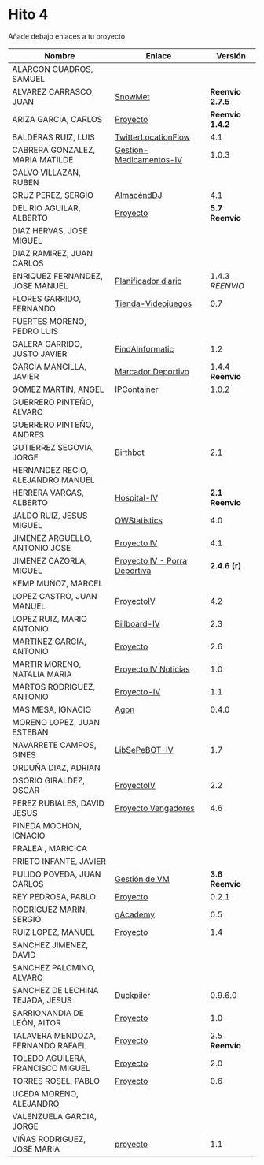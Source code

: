 # Hito 4

Añade debajo enlaces a tu proyecto

| Nombre | Enlace | Versión |
|--------|--------|---------|
| ALARCON CUADROS, SAMUEL| | |
| ALVAREZ CARRASCO, JUAN|[SnowMet](https://github.com/vaderrama/Proyecto-IV) |**Reenvío 2.7.5** |
| ARIZA GARCIA, CARLOS|[Proyecto](https://github.com/AGCarlos/IV_1819_Proyecto) | **Reenvío 1.4.2** |
| BALDERAS RUIZ, LUIS|[TwitterLocationFlow](https://github.com/luisbalru/TwitterLocationFlow) |4.1 |
| CABRERA GONZALEZ, MARIA MATILDE|[Gestion-Medicamentos-IV](https://github.com/mati3/Gestion-Medicamentos-IV)|1.0.3|
| CALVO VILLAZAN, RUBEN| | |
| CRUZ PEREZ, SERGIO|[AlmacéndDJ](https://github.com/SergioCruzPerez/InfraestructuraVirtual) |4.1 |
| DEL RIO AGUILAR, ALBERTO| [Proyecto](https://github.com/berbus/proyectoIV) | **5.7 Reenvío** |
| DIAZ HERVAS, JOSE MIGUEL| | |
| DIAZ RAMIREZ, JUAN CARLOS| | |
| ENRIQUEZ FERNANDEZ, JOSE MANUEL| [Planificador diario](https://github.com/jomaenfe/Planificador_diario-IV1819) | 1.4.3 *REENVIO* |
| FLORES GARRIDO, FERNANDO| [Tienda-Videojuegos](https://github.com/FFGFER/Proyecto-IV) | 0.7  |
| FUERTES MORENO, PEDRO LUIS| | |
| GALERA GARRIDO, JUSTO JAVIER| [FindAInformatic](https://github.com/JotaGalera/FindAInformatic) | 1.2 |
| GARCIA MANCILLA, JAVIER|[Marcador Deportivo](https://github.com/JaviMancilla/MarcadorDeportivo_IV1819)| 1.4.4 **Reenvío** |
| GOMEZ MARTIN, ANGEL| [IPContainer](https://github.com/harvestcore/IPContainer) | 1.0.2 |
| GUERRERO PINTEÑO, ALVARO| | |
| GUERRERO PINTEÑO, ANDRES| | |
| GUTIERREZ SEGOVIA, JORGE| [Birthbot](https://github.com/Saytes/Birthbot) | 2.1 |
| HERNANDEZ RECIO, ALEJANDRO MANUEL| | |
| HERRERA VARGAS, ALBERTO|[Hospital-IV](https://github.com/alberturria/Hospital) | **2.1 Reenvío** |
| JALDO RUIZ, JESUS MIGUEL| [OWStatistics](https://github.com/JmZero/Proyecto-IV) | 4.0 |
| JIMENEZ ARGUELLO, ANTONIO JOSE| [Proyecto IV](https://github.com/antonioJ95/ProyectoIV) |4.1|
| JIMENEZ CAZORLA, MIGUEL| [Proyecto IV - Porra Deportiva](https://github.com/iMiguel10/Proyecto-IV-Porra-Deportiva-)  | **2.4.6 (r)** |
| KEMP MUÑOZ, MARCEL| | |
| LOPEZ CASTRO, JUAN MANUEL|[ProyectoIV](https://github.com/juanmaLC/ProyectoIV)  | 4.2|
| LOPEZ RUIZ, MARIO ANTONIO| [Billboard-IV](https://github.com/marioanloru/Billboard-IV) | 2.3 |
| MARTINEZ GARCIA, ANTONIO| [Proyecto](https://github.com/antoniomg89/Project-Z) | 2.6 |
| MARTIR MORENO, NATALIA MARIA|[Proyecto IV Noticias](https://github.com/natalia2911/ProyectoIV-BOT)|1.0|
| MARTOS RODRIGUEZ, ANTONIO|[Proyecto-IV](https://github.com/toniMR/Proyecto-IV) | 1.1 |
| MAS MESA, IGNACIO | [Agon](https://github.com/cronos2/Agon) | 0.4.0 |
| MORENO LOPEZ, JUAN ESTEBAN| | |
| NAVARRETE CAMPOS, GINES|[LibSePeBOT-IV](https://github.com/GinesNC/LibSePeBOT-IV) |1.7|
| ORDUÑA DIAZ, ADRIAN| | |
| OSORIO GIRALDEZ, OSCAR|[ProyectoIV](https://github.com/widowert/ProyectoIV)| 2.2 |
| PEREZ RUBIALES, DAVID JESUS| [Proyecto Vengadores](https://github.com/Davidj231996/Proyecto-Vengadores)| 4.6|
| PINEDA MOCHON, IGNACIO| | |
| PRALEA , MARICICA| | |
| PRIETO INFANTE, JAVIER| | |
| PULIDO POVEDA, JUAN CARLOS| [Gestión de VM](https://github.com/jcpulido97/ProyectoIV) | **3.6 Reenvío** |
| REY PEDROSA, PABLO| [Proyecto](https://github.com/PFeynman/proyecto-iv) | 0.2.1 |
| RODRIGUEZ MARIN, SERGIO|[gAcademy](https://github.com/pavocejudo/ProyectoIV)| 0.5 |
| RUIZ LOPEZ, MANUEL | [Proyecto](https://github.com/manoliot/tiempo-aemet-bot) | 1.4 |
| SANCHEZ JIMENEZ, DAVID| | |
| SANCHEZ PALOMINO, ALVARO| | |
| SANCHEZ DE LECHINA TEJADA, JESUS| [Duckpiler](https://github.com/jojelupipa/Duckpiler) | 0.9.6.0|
| SARRIONANDIA DE LEÓN, AITOR|[Proyecto](https://github.com/aitorSDL/proyecto-iv-1819)|1.0|
| TALAVERA MENDOZA, FERNANDO RAFAEL| [Proyecto](https://github.com/Thejokeri/IV-18-19-Proyecto) | 2.5 **Reenvío**|
| TOLEDO AGUILERA, FRANCISCO MIGUEL| [Proyecto](https://github.com/maikeltoledo/IV-18-19-Proyecto) | 2.0 |
| TORRES ROSEL, PABLO| [Proyecto](https://github.com/pablotr9/SimuladorBolsa-IV1819) | 0.6 |
| UCEDA MORENO, ALEJANDRO| | |
| VALENZUELA GARCIA, JORGE| | |
| VIÑAS RODRIGUEZ, JOSE MARIA | [proyecto](https://github.com/joseviro/ProyectoTPV) | 1.1 |
